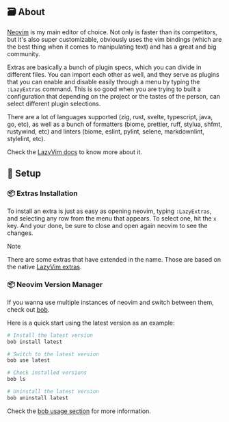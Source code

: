 ## 🗃️ About

[Neovim](https://neovim.io/) is my main editor of choice. Not only is faster than its competitors, but it's also super customizable, obviously uses the vim bindings (which are the best thing when it comes to manipulating text) and has a great and big community.

Extras are basically a bunch of plugin specs, which you can divide in different files. You can import each other as well, and they serve as plugins that you can enable and disable easily through a menu by typing the `:LazyExtras` command. This is so good when you are trying to built a configuration that depending on the project or the tastes of the person, can select different plugin selections.

There are a lot of languages supported (zig, rust, svelte, typescript, java, go, etc), as well as a bunch of formatters (biome, prettier, ruff, stylua, shfmt, rustywind, etc) and linters (biome, eslint, pylint, selene, markdownlint, stylelint, etc).

Check the [LazyVim docs](https://www.lazyvim.org/) to know more about it.

## :wrench: Setup

### :package: Extras Installation

To install an extra is just as easy as opening neovim, typing `:LazyExtras`, and selecting any row from the menu that appears. To select one, hit the `x` key. And your done, be sure to close and open again neovim to see the changes.

> [!NOTE]
> There are some extras that have extended in the name. Those are based on the native [LazyVim extras](https://github.com/LazyVim/LazyVim/tree/main/lua/lazyvim/plugins/extras).

### :package: Neovim Version Manager

If you wanna use multiple instances of neovim and switch between them, check out [bob](https://github.com/MordechaiHadad/bob).

Here is a quick start using the latest version as an example:

```bash
# Install the latest version
bob install latest

# Switch to the latest version
bob use latest

# Check installed versions
bob ls

# Uninstall the latest version
bob uninstall latest
```

Check the [bob usage section](https://github.com/MordechaiHadad/bob?tab=readme-ov-file#-usage) for more information.
